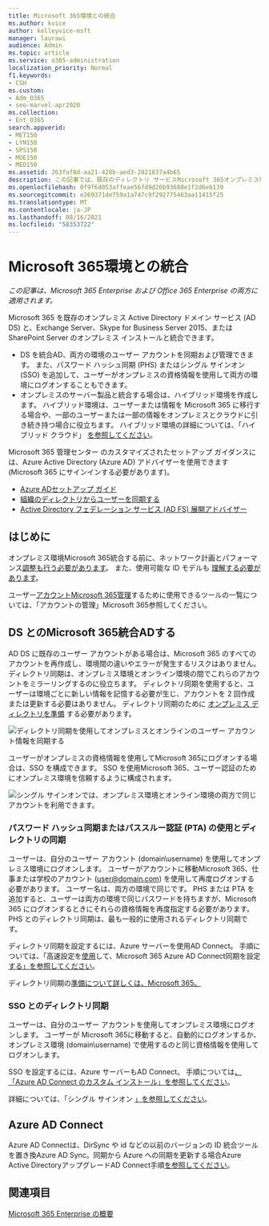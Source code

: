 ```yaml
---
title: Microsoft 365環境との統合
ms.author: kvice
author: kelleyvice-msft
manager: laurawi
audience: Admin
ms.topic: article
ms.service: o365-administration
localization_priority: Normal
f1.keywords:
- CSH
ms.custom:
- Adm_O365
- seo-marvel-apr2020
ms.collection:
- Ent_O365
search.appverid:
- MET150
- LYN150
- SPS150
- MOE150
- MED150
ms.assetid: 263faf8d-aa21-428b-aed3-2021837a4b65
description: この記事では、既存のディレクトリ サービスMicrosoft 365オンプレミス環境と統合する方法について学習します。
ms.openlocfilehash: 0f9f6d053affeae56fd9d26b93680e1f2d6eb139
ms.sourcegitcommit: e269371de759a1a747c9f292775463aa11415f25
ms.translationtype: MT
ms.contentlocale: ja-JP
ms.lasthandoff: 08/16/2021
ms.locfileid: "58353722"
---
```

# <a name="microsoft-365-integration-with-on-premises-environments"></a>Microsoft 365環境との統合

*この記事は、Microsoft 365 Enterprise および Office 365 Enterprise の両方に適用されます。*

Microsoft 365 を既存のオンプレミス Active Directory ドメイン サービス (AD DS) と、Exchange Server、Skype for Business Server 2015、または SharePoint Server のオンプレミス インストールと統合できます。
  
 - DS を統合AD、両方の環境のユーザー アカウントを同期および管理できます。 また、パスワード ハッシュ同期 (PHS) またはシングル サインオン (SSO) を追加して、ユーザーがオンプレミスの資格情報を使用して両方の環境にログオンすることもできます。
 - オンプレミスのサーバー製品と統合する場合は、ハイブリッド環境を作成します。 ハイブリッド環境は、ユーザーまたは情報を Microsoft 365 に移行する場合や、一部のユーザーまたは一部の情報をオンプレミスとクラウドに引き続き持つ場合に役立ちます。 ハイブリッド環境の詳細については、「ハイブリッド クラウド」 [を参照してください](../solutions/cloud-architecture-models.md#hybrid)。

Microsoft 365 管理センター のカスタマイズされたセットアップ ガイダンスには、Azure Active Directory (Azure AD) アドバイザーを使用できます (Microsoft 365 にサインインする必要があります)。

- [Azure ADセットアップ ガイド](https://aka.ms/aadpguidance)
- [組織のディレクトリからユーザーを同期する](https://aka.ms/aadconnectpwsync)
- [Active Directory フェデレーション サービス (AD FS) 展開アドバイザー](https://aka.ms/adfsguidance)
   
## <a name="before-you-begin"></a>はじめに

オンプレミス環境Microsoft 365統合する前に、ネットワーク計画とパフォーマンス[調整も行う必要があります](network-planning-and-performance.md)。 また、使用可能な ID モデルも [理解する必要があります](about-microsoft-365-identity.md)。 

ユーザー[アカウントMicrosoft 365管理](manage-microsoft-365-accounts.md)するために使用できるツールの一覧については、「アカウントの管理」Microsoft 365参照してください。 
  
## <a name="integrate-microsoft-365-with-ad-ds"></a>DS とのMicrosoft 365統合ADする

AD DS に既存のユーザー アカウントがある場合は、Microsoft 365 のすべてのアカウントを再作成し、環境間の違いやエラーが発生するリスクはありません。 ディレクトリ同期は、オンプレミス環境とオンライン環境の間でこれらのアカウントをミラーリングするのに役立ちます。 ディレクトリ同期を使用すると、ユーザーは環境ごとに新しい情報を記憶する必要が生じ、アカウントを 2 回作成または更新する必要はありません。 ディレクトリ同期のために [オンプレミス ディレクトリを準備](prepare-for-directory-synchronization.md) する必要があります。
  
![ディレクトリ同期を使用してオンプレミスとオンラインのユーザー アカウント情報を同期する](../media/microsoft-365-integration/directory-synchronization.png)
  
ユーザーがオンプレミスの資格情報を使用してMicrosoft 365にログオンする場合は、SSO を構成できます。 SSO を使用Microsoft 365、ユーザー認証のためにオンプレミス環境を信頼するように構成されます。
  
![シングル サインオンでは、オンプレミス環境とオンライン環境の両方で同じアカウントを利用できます。](../media/microsoft-365-integration/single-sign-on.png)

### <a name="directory-synchronization-with-or-without-password-hash-synchronization-or-pass-through-authentication-pta"></a>パスワード ハッシュ同期またはパススルー認証 (PTA) の使用とディレクトリの同期

ユーザーは、自分のユーザー アカウント (domain\username) を使用してオンプレミス環境にログオンします。 ユーザーがアカウントに移動Microsoft 365、仕事または学校のアカウント (user@domain.com) を使用して再度ログオンする必要があります。 ユーザー名は、両方の環境で同じです。 PHS または PTA を追加すると、ユーザーは両方の環境で同じパスワードを持ちますが、Microsoft 365 にログオンするときにそれらの資格情報を再度指定する必要があります。 PHS とのディレクトリ同期は、最も一般的に使用されるディレクトリ同期です。

ディレクトリ同期を設定するには、Azure サーバーを使用AD Connect。 手順については、「高速設定を[使用](set-up-directory-synchronization.md)して、Microsoft 365 Azure AD Connect同期を設定[する」を参照してください](/azure/active-directory/hybrid/how-to-connect-install-express)。

ディレクトリ同期の[準備について詳しくは、Microsoft 365。](prepare-for-directory-synchronization.md)

### <a name="directory-synchronization-with-sso"></a>SSO とのディレクトリ同期

ユーザーは、自分のユーザー アカウントを使用してオンプレミス環境にログオンします。 ユーザーが Microsoft 365に移動すると、自動的にログオンするか、オンプレミス環境 (domain\username) で使用するのと同じ資格情報を使用してログオンします。

SSO を設定するには、Azure サーバーもAD Connect。 手順については[、「Azure AD Connect のカスタム インストール」を参照してください](/azure/active-directory/hybrid/how-to-connect-install-custom)。

詳細については、「シングル サインオン [」を参照してください](/azure/active-directory/manage-apps/what-is-single-sign-on)。

## <a name="azure-ad-connect"></a>Azure AD Connect

Azure AD Connectは、DirSync や id などの以前のバージョンの ID 統合ツールを置き換Azure AD Sync。同期から Azure への同期を更新する場合Azure Active DirectoryアップグレードAD Connect手順[を参照してください](/azure/active-directory/hybrid/how-to-dirsync-upgrade-get-started)。 

## <a name="see-also"></a>関連項目

[Microsoft 365 Enterprise の概要](microsoft-365-overview.md)